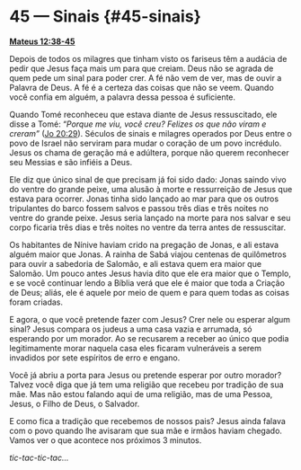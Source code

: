 # 45 — Sinais {#45-sinais}

[**Mateus 12:38-45**](http://bibliaonline.com.br/acf/mt/12/38-45)

Depois de todos os milagres que tinham visto os fariseus têm a audácia de pedir que Jesus faça mais um para que creiam. Deus não se agrada de quem pede um sinal para poder crer. A fé não vem de ver, mas de ouvir a Palavra de Deus. A fé é a certeza das coisas que não se veem. Quando você confia em alguém, a palavra dessa pessoa é suficiente.

Quando Tomé reconheceu que estava diante de Jesus ressuscitado, ele disse a Tomé: “_Porque me viu, você creu? Felizes os que não viram e creram”_ ([Jo 20:29](http://bibliaonline.com.br/acf/jo/20/29)). Séculos de sinais e milagres operados por Deus entre o povo de Israel não serviram para mudar o coração de um povo incrédulo. Jesus os chama de geração má e adúltera, porque não querem reconhecer seu Messias e são infiéis a Deus.

Ele diz que único sinal de que precisam já foi sido dado: Jonas saindo vivo do ventre do grande peixe, uma alusão à morte e ressurreição de Jesus que estava para ocorrer. Jonas tinha sido lançado ao mar para que os outros tripulantes do barco fossem salvos e passou três dias e três noites no ventre do grande peixe. Jesus seria lançado na morte para nos salvar e seu corpo ficaria três dias e três noites no ventre da terra antes de ressuscitar.

Os habitantes de Nínive haviam crido na pregação de Jonas, e ali estava alguém maior que Jonas. A rainha de Sabá viajou centenas de quilômetros para ouvir a sabedoria de Salomão, e ali estava quem era maior que Salomão. Um pouco antes Jesus havia dito que ele era maior que o Templo, e se você continuar lendo a Bíblia verá que ele é maior que toda a Criação de Deus; aliás, ele é aquele por meio de quem e para quem todas as coisas foram criadas.

E agora, o que você pretende fazer com Jesus? Crer nele ou esperar algum sinal? Jesus compara os judeus a uma casa vazia e arrumada, só esperando por um morador. Ao se recusarem a receber ao único que podia legitimamente morar naquela casa eles ficaram vulneráveis a serem invadidos por sete espíritos de erro e engano.

Você já abriu a porta para Jesus ou pretende esperar por outro morador? Talvez você diga que já tem uma religião que recebeu por tradição de sua mãe. Mas não estou falando aqui de uma religião, mas de uma Pessoa, Jesus, o Filho de Deus, o Salvador.

E como fica a tradição que recebemos de nossos pais? Jesus ainda falava com o povo quando lhe avisaram que sua mãe e irmãos haviam chegado. Vamos ver o que acontece nos próximos 3 minutos.

_tic-tac-tic-tac..._